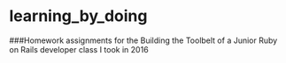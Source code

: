# learning_by_doing

###Homework assignments for the Building the Toolbelt of a Junior Ruby on Rails developer class I took in 2016
